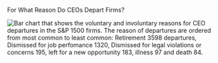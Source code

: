 For What Reason Do CEOs Depart Firms?

![Bar chart that shows the voluntary and involuntary reasons for CEO departures in the S&P 1500 firms. 
The reason of departures are ordered from most common to least common: Retirement 3598 departures, 
Dismissed for job perfomance 1320, Dismissed for legal violations or concerns 195, left for a new opportunity 183, 
illness 97 and death 84.](https://github.com/luisfrein/R_Tidytuesday/blob/master/2021/W18_CEO_Departures/W18.png)
